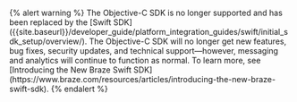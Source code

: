 <br>
{% alert warning %}
The Objective-C SDK is no longer supported and has been replaced by the [Swift SDK]({{site.baseurl}}/developer_guide/platform_integration_guides/swift/initial_sdk_setup/overview/). The Objective-C SDK will no longer get new features, bug fixes, security updates, and technical support&#8212;however, messaging and analytics will continue to function as normal. To learn more, see [Introducing the New Braze Swift SDK](https://www.braze.com/resources/articles/introducing-the-new-braze-swift-sdk).
{% endalert %}
